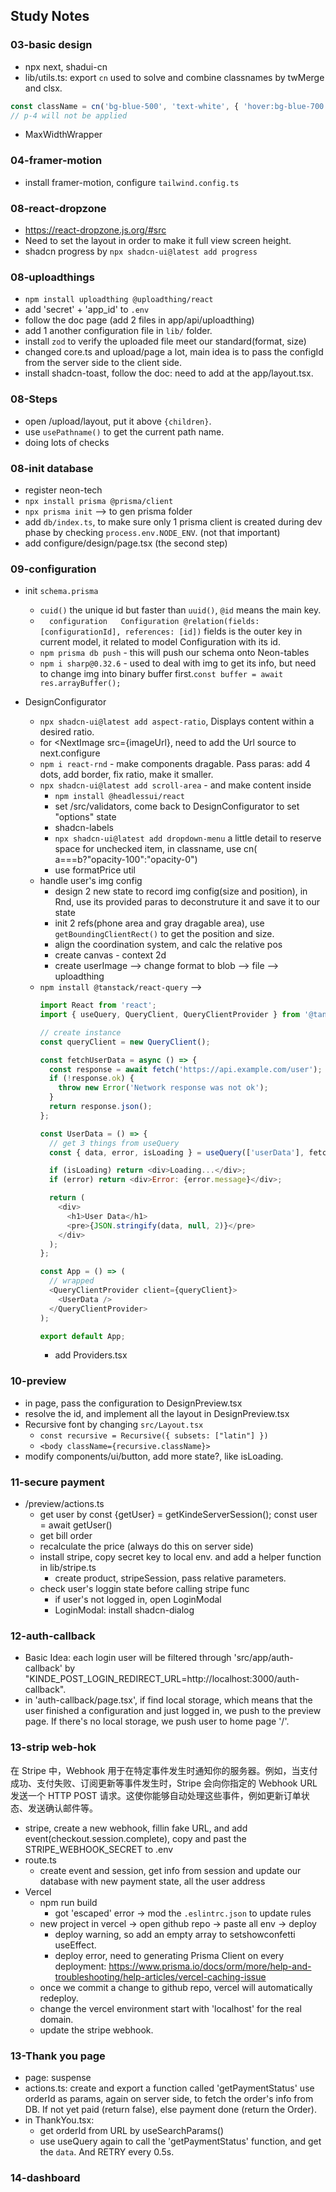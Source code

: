 ## Study Notes

### 03-basic design
- npx next, shadui-cn
- lib/utils.ts: export `cn` used to solve and combine classnames by twMerge and clsx.
```typescript
const className = cn('bg-blue-500', 'text-white', { 'hover:bg-blue-700': true, 'p-4': false })
// p-4 will not be applied
```
- MaxWidthWrapper


### 04-framer-motion
- install framer-motion, configure `tailwind.config.ts`

### 08-react-dropzone
- https://react-dropzone.js.org/#src
- Need to set the layout in order to make it full view screen height.
- shadcn progress by `npx shadcn-ui@latest add progress`

### 08-uploadthings
- `npm install uploadthing @uploadthing/react`
- add 'secret' + 'app_id' to `.env` 
- follow the doc page (add 2 files in app/api/uploadthing)
- add 1 another configuration file in `lib/` folder.
- install `zod` to verify the uploaded file meet our standard(format, size)
- changed core.ts and upload/page a lot, main idea is to pass the configId from the server side to the client side.
- install shadcn-toast, follow the doc: need to add <Toast/> at the app/layout.tsx.

### 08-Steps

- open /upload/layout, put it above `{children}`.
- use `usePathname()` to get the current path name.
- doing lots of checks

### 08-init database
- register neon-tech
- `npx install prisma @prisma/client`
- `npx prisma init` --> to gen prisma folder
- add `db/index.ts`, to make sure only 1 prisma client is created during dev phase by checking `process.env.NODE_ENV`. (not that important)
- add configure/design/page.tsx (the second step)

### 09-configuration
- init `schema.prisma`
  - `cuid()` the unique id but faster than `uuid()`, `@id` means the main key.
  - `  configuration   Configuration @relation(fields: [configurationId], references: [id])` fields is the outer key in current model, it related to model Configuration with its id.
  - `npm prisma db push` - this will push our schema onto Neon-tables
  - `npm i sharp@0.32.6` - used to deal with img to get its info, but need to change img into binary buffer first.`const buffer = await res.arrayBuffer();`

- DesignConfigurator
  - `npx shadcn-ui@latest add aspect-ratio`, Displays content within a desired ratio.
  - for <NextImage src={imageUrl}, need to add the Url source to next.configure
  - `npm i react-rnd` - make components dragable. Pass paras: add 4 dots, add border, fix ratio, make it smaller.
  - `npx shadcn-ui@latest add scroll-area` - and make content inside
    - `npm install @headlessui/react`
    - set /src/validators, come back to DesignConfigurator to set "options" state
    - shadcn-labels
    - `npx shadcn-ui@latest add dropdown-menu` a little detail to reserve space for unchecked item, in classname, use cn( a===b?"opacity-100":"opacity-0") 
    - use formatPrice util
  - handle user's img config
    - design 2 new state to record img config(size and position), in Rnd, use its provided paras to deconstruture it and save it to our state
    - init 2 refs(phone area and gray dragable area), use `getBoundingClientRect()` to get the position and size.
    - align the coordination system, and calc the relative pos
    - create canvas - context 2d
    - create userImage --> change format to blob --> file --> uploadthing
  - `npm install @tanstack/react-query` -->  
    ```javascript
    import React from 'react';
    import { useQuery, QueryClient, QueryClientProvider } from '@tanstack/react-query';

    // create instance
    const queryClient = new QueryClient();

    const fetchUserData = async () => {
      const response = await fetch('https://api.example.com/user');
      if (!response.ok) {
        throw new Error('Network response was not ok');
      }
      return response.json();
    };

    const UserData = () => {
      // get 3 things from useQuery
      const { data, error, isLoading } = useQuery(['userData'], fetchUserData);

      if (isLoading) return <div>Loading...</div>;
      if (error) return <div>Error: {error.message}</div>;

      return (
        <div>
          <h1>User Data</h1>
          <pre>{JSON.stringify(data, null, 2)}</pre>
        </div>
      );
    };

    const App = () => (
      // wrapped
      <QueryClientProvider client={queryClient}>
        <UserData />
      </QueryClientProvider>
    );

    export default App;
    ```
    - add Providers.tsx

### 10-preview
- in page, pass the configuration to DesignPreview.tsx
- resolve the id, and implement all the layout in DesignPreview.tsx
- Recursive font by changing `src/Layout.tsx`
  - `const recursive = Recursive({ subsets: ["latin"] })`
  - `<body className={recursive.className}>`
- modify components/ui/button, add more state?, like isLoading.



### 11-secure payment
- /preview/actions.ts
  - get user by const {getUser} = getKindeServerSession();
  const user = await getUser()
  - get bill order
  - recalculate the price (always do this on server side)
  - install stripe, copy secret key to local env. and add a helper function in lib/stripe.ts
    - create product, stripeSession, pass relative parameters.
  - check user's loggin state before calling stripe func
    - if user's not logged in, open LoginModal
    - LoginModal: install shadcn-dialog

### 12-auth-callback
- Basic Idea: each login user will be filtered through 'src/app/auth-callback' by "KINDE_POST_LOGIN_REDIRECT_URL=http://localhost:3000/auth-callback". 
- in 'auth-callback/page.tsx', if find local storage, which means that the user finished a configuration and just logged in, we push to the preview page. If there's no local storage, we push user to home page '/'.

### 13-strip web-hok
在 Stripe 中，Webhook 用于在特定事件发生时通知你的服务器。例如，当支付成功、支付失败、订阅更新等事件发生时，Stripe 会向你指定的 Webhook URL 发送一个 HTTP POST 请求。这使你能够自动处理这些事件，例如更新订单状态、发送确认邮件等。
- stripe, create a new webhook, fillin fake URL, and add event(checkout.session.complete), copy and past the STRIPE_WEBHOOK_SECRET to .env
- route.ts
  - create event and session, get info from session and update our database with new payment state, all the user address
- Vercel
  - npm run build
    - got 'escaped' error -> mod the `.eslintrc.json` to update rules
  - new project in vercel -> open github repo -> paste all env -> deploy
    - deploy warning, so add an empty array to setshowconfetti useEffect.
    - deploy error, need to generating Prisma Client on every deployment: https://www.prisma.io/docs/orm/more/help-and-troubleshooting/help-articles/vercel-caching-issue
  - once we commit a change to github repo, vercel will automatically redeploy.
  - change the vercel environment start with 'localhost' for the real domain.
  - update the stripe webhook.

### 13-Thank you page
- page: suspense
- actions.ts: create and export a function called 'getPaymentStatus' use orderId as params, again on server side, to fetch the order's info from DB. If not yet paid (return false), else payment done (return the Order).
- in ThankYou.tsx: 
  - get orderId from URL by useSearchParams()
  - use useQuery again to call the 'getPaymentStatus' function, and get the `data`. And RETRY every 0.5s.

### 14-dashboard
